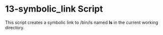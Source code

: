 # 13-symbolic_link Script
This script creates a symbolic link to /bin/ls named __ls__ in the current working directory.
